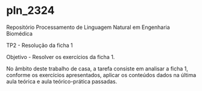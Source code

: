 # pln_2324
Repositório Processamento de Linguagem Natural em Engenharia Biomédica

TP2 - Resolução da ficha 1 

Objetivo - Resolver os exercícios da ficha 1.

No âmbito deste trabalho de casa, a tarefa consiste em analisar a ficha 1, conforme os exercícios apresentados, aplicar os conteúdos dados na última aula teórica e aula teórico-prática passadas. 
